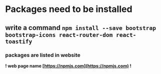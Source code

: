 # Packages need to be installed

## write a command `npm install --save bootstrap bootstrap-icons react-router-dom react-toastify`

### packages are listed in website

**! web page name [https://npmjs.com](https://npmjs.com) !**
